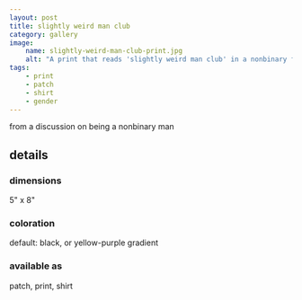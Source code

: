 ```yaml
---
layout: post
title: slightly weird man club
category: gallery
image: 
    name: slightly-weird-man-club-print.jpg
    alt: "A print that reads 'slightly weird man club' in a nonbinary flag colored gradient"
tags:
    - print
    - patch
    - shirt
    - gender
---
```


from a discussion on being a nonbinary man

## details

### dimensions

5" x 8"

### coloration

default: black, or yellow-purple gradient

### available as

patch, print, shirt